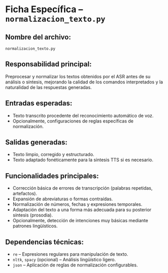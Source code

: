 # Ficha Específica – `normalizacion_texto.py`

## Nombre del archivo:
`normalizacion_texto.py`

## Responsabilidad principal:
Preprocesar y normalizar los textos obtenidos por el ASR antes de su análisis o síntesis, mejorando la calidad de los comandos interpretados y la naturalidad de las respuestas generadas.

## Entradas esperadas:
- Texto transcrito procedente del reconocimiento automático de voz.
- Opcionalmente, configuraciones de reglas específicas de normalización.

## Salidas generadas:
- Texto limpio, corregido y estructurado.
- Texto adaptado fonéticamente para la síntesis TTS si es necesario.

## Funcionalidades principales:
- Corrección básica de errores de transcripción (palabras repetidas, artefactos).
- Expansión de abreviaturas o formas contraídas.
- Normalización de números, fechas y expresiones temporales.
- Adaptación del texto a una forma más adecuada para su posterior síntesis (prosodia).
- Opcionalmente, detección de intenciones muy básicas mediante patrones lingüísticos.

## Dependencias técnicas:
- `re` – Expresiones regulares para manipulación de texto.
- `nltk`, `spacy` (opcional) – Análisis lingüístico ligero.
- `json` – Aplicación de reglas de normalización configurables.

